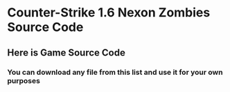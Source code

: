 # Counter-Strike 1.6 Nexon Zombies Source Code 
## Here is Game Source Code
### You can download any file from this list and use it for your own purposes
